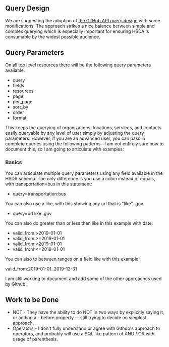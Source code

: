 ## Query Design
We are suggesting the adoption of [the GitHub API query design](https://docs.github.com/en/free-pro-team@latest/rest/reference/search) with some modifications. The approach strikes a nice balance between simple and complex querying which is especially important for ensuring HSDA is consumable by the widest possible audience.

## Query Parameters
On all top level resources there will be the following query parameters available.

- query
- fields
- resources
- page
- per_page
- sort_by
- order
- format

This keeps the querying of organizations, locations, services, and contacts easily queryable by any level of user simply by adjusting the query parameters. However, if you are an advanced user, you can pass in complete queries using the following patterns--I am not entirely sure how to document this, so I am going to articulate with examples:

### Basics
You can articulate multiple query parameters using any field available in the HSDA schema. The only difference is you use a colon instead of equals, with transportation=bus in this statement:

- query=transportation:bus

You can also use a like, with this showing any url that is "like" .gov.

- query=url like:.gov

You can also do greater than or less than like in this example with date:

- valid_from:>2019-01-01
- valid_from:>=2019-01-01
- valid_from:<2019-01-01
- valid_from:<=2019-01-01

You can also to between ranges on a field like with this example:

valid_from:2019-01-01..2019-12-31

I am still working to document and add some of the other approaches used by Github.

## Work to be Done

- NOT - They have the ability to do NOT in two ways by explicitly saying it, or adding a - before property -- still trying to decide on simplest approach.
- Operators - I don't fully understand or agree with Github's approach to operators, and probably will use a SQL like pattern of AND / OR with usage of parenthesis.
